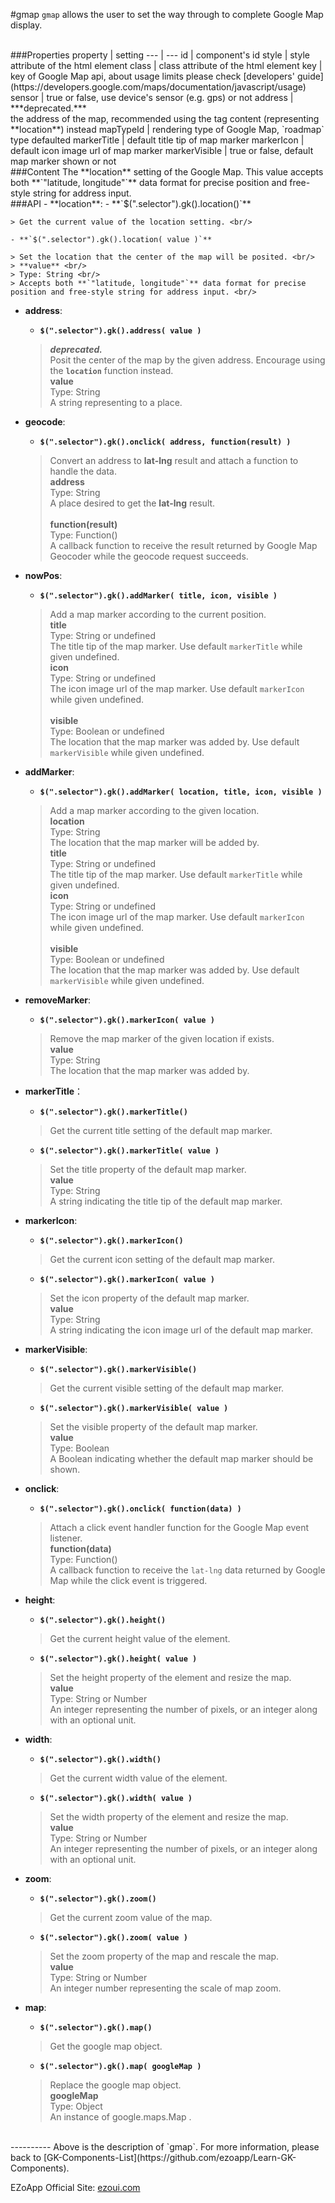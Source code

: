 #gmap
`gmap` allows the user to set the way through to complete Google Map display.


<br/>
###Properties
property			| setting
---						| ---
id						| component's id
style					| style attribute of the html element 
class					| class attribute of the html element
key						| key of Google Map api, about usage limits please check [developers' guide](https://developers.google.com/maps/documentation/javascript/usage) 
sensor				| true or false, use device's sensor (e.g. gps) or not
address				| ***deprecated.***<br/> the address of the map, recommended using the tag content (representing **location**) instead  
mapTypeId			| rendering type of Google Map, `roadmap` type defaulted
markerTitle		| default title tip of map marker
markerIcon		| default icon image url of map marker
markerVisible | true or false, default map marker shown or not

<br/>
###Content
The **location** setting of the Google Map. This value accepts both **`"latitude, longitude"`** data format for precise position and free-style string for address input.

<br/>
###API
- **location**:
	- **`$(".selector").gk().location()`**
	
	> Get the current value of the location setting. <br/>
	
	- **`$(".selector").gk().location( value )`**
	
	> Set the location that the center of the map will be posited. <br/>
	> **value** <br/>
	> Type: String <br/>
	> Accepts both **`"latitude, longitude"`** data format for precise position and free-style string for address input. <br/>


- **address**:
	- **`$(".selector").gk().address( value )`**
	
	> ***deprecated.*** <br/> 
	> Posit the center of the map by the given address. Encourage using the **`location`** function instead.<br/>
	> **value** <br/>
	> Type: String <br/>
	> A string representing to a place. <br/>	


- **geocode**:
	- **`$(".selector").gk().onclick( address, function(result) )`**
	
	> Convert an address to **lat-lng** result and attach a function to handle the data. <br/>
	> **address** <br/>
	> Type: String <br/>
	> A place desired to get the **lat-lng** result. <br/>	
	> **function(result)** <br/>
	> Type: Function() <br/>
	> A callback function to receive the result returned by Google Map Geocoder while the geocode request succeeds. <br/>


- **nowPos**:
	- **`$(".selector").gk().addMarker( title, icon, visible )`**
	
	> Add a map marker according to the current position. <br/>
	> **title** <br/>
	> Type: String or undefined <br/>
	> The title tip of the map marker. Use default `markerTitle` while given undefined. <br/>
	> **icon** <br/>
	> Type: String or undefined <br/>
	> The icon image url of the map marker. Use default `markerIcon` while given undefined. <br/>	
	> **visible** <br/>
	> Type: Boolean or undefined <br/>
	> The location that the map marker was added by. Use default `markerVisible` while given undefined. <br/>


- **addMarker**:
	- **`$(".selector").gk().addMarker( location, title, icon, visible )`**
	
	> Add a map marker according to the given location.<br/>
	> **location** <br/>
	> Type: String <br/>
	> The location that the map marker will be added by. <br/>
	> **title** <br/>
	> Type: String or undefined <br/>
	> The title tip of the map marker. Use default `markerTitle` while given undefined. <br/>
	> **icon** <br/>
	> Type: String or undefined <br/>
	> The icon image url of the map marker. Use default `markerIcon` while given undefined. <br/>	
	> **visible** <br/>
	> Type: Boolean or undefined <br/>
	> The location that the map marker was added by. Use default `markerVisible` while given undefined. <br/>


- **removeMarker**:
	- **`$(".selector").gk().markerIcon( value )`**
	
	> Remove the map marker of the given location if exists. <br/>
	> **value** <br/>
	> Type: String <br/>
	> The location that the map marker was added by. <br/>


- **markerTitle**：  
	- **`$(".selector").gk().markerTitle()`**
	
	> Get the current title setting of the default map marker. <br/>
	
	- **`$(".selector").gk().markerTitle( value )`**
	
	> Set the title property of the default map marker. <br/>
	> **value** <br/>
	> Type: String <br/>
	> A string indicating the title tip of the default map marker. <br/>
	

- **markerIcon**:
	- **`$(".selector").gk().markerIcon()`**
	
	> Get the current icon setting of the default map marker. <br/>
	
	- **`$(".selector").gk().markerIcon( value )`**
	
	> Set the icon property of the default map marker. <br/>
	> **value** <br/>
	> Type: String <br/>
	> A string indicating the icon image url of the default map marker. <br/>


- **markerVisible**:
	- **`$(".selector").gk().markerVisible()`**
	
	> Get the current visible setting of the default map marker. <br/>
	
	- **`$(".selector").gk().markerVisible( value )`**
	
	> Set the visible property of the default map marker. <br/>
	> **value** <br/>
	> Type: Boolean <br/>
	> A Boolean indicating whether the default map marker should be shown. <br/>


- **onclick**:
	- **`$(".selector").gk().onclick( function(data) )`**
	
	> Attach a click event handler function for the Google Map event listener. <br/>
	> **function(data)** <br/>
	> Type: Function() <br/>
	> A callback function to receive the `lat-lng` data returned by Google Map while the click event is triggered. <br/>


- **height**:
	- **`$(".selector").gk().height()`**

	> Get the current height value of the element. <br/>
	
	- **`$(".selector").gk().height( value )`**
	
	> Set the height property of the element and resize the map. <br/>
	> **value** <br/>
	> Type: String or Number <br/>
	> An integer representing the number of pixels, or an integer along with an optional unit. <br/>


- **width**:  
	- **`$(".selector").gk().width()`**
	
	> Get the current width value of the element. <br/>
	
	- **`$(".selector").gk().width( value )`**
	
	> Set the width property of the element and resize the map.<br/>
	> **value** <br/>
	> Type: String or Number <br/>
	> An integer representing the number of pixels, or an integer along with an optional unit. <br/>


- **zoom**:  
	- **`$(".selector").gk().zoom()`**
	
	> Get the current zoom value of the map. <br/>
	
	- **`$(".selector").gk().zoom( value )`**
	
	> Set the zoom property of the map and rescale the map. <br/>
	> **value** <br/>
	> Type: String or Number <br/>
	> An integer number representing the scale of map zoom. <br/>


- **map**:  
	- **`$(".selector").gk().map()`**
	
	> Get the google map object. <br/>
	
	- **`$(".selector").gk().map( googleMap )`**
	
	> Replace the google map object. <br/>
	> **googleMap** <br/>
	> Type: Object <br/>
	> An instance of google.maps.Map . <br/>

<br/>
----------
Above is the description of `gmap`. For more information, please back to [GK-Components-List](https://github.com/ezoapp/Learn-GK-Components).

EZoApp Official Site: [ezoui.com](http://ezoui.com/)



